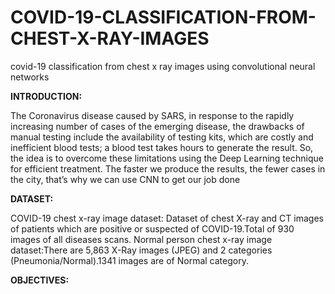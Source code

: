 # COVID-19-CLASSIFICATION-FROM-CHEST-X-RAY-IMAGES

covid-19 classification from chest x ray images using convolutional neural networks


**INTRODUCTION:**

The  Coronavirus disease caused by SARS, in response to the rapidly increasing number of cases of
the emerging disease, the drawbacks of manual testing include the availability of testing kits, which are costly and inefficient
blood tests; a blood test takes hours to generate the result.
So, the idea is to overcome these limitations using the Deep Learning technique for
efficient treatment. The faster we produce the results, the fewer cases in the city,
that’s why we can use CNN to get our job done

**DATASET:**

COVID-19 chest x-ray image dataset: Dataset of chest X-ray and CT images of patients which are positive or suspected of COVID-19.Total of 930 images of all diseases scans.
Normal person chest x-ray image dataset:There are 5,863 X-Ray images (JPEG) and 2 categories (Pneumonia/Normal).1341 images are of Normal category.

**OBJECTIVES:**
